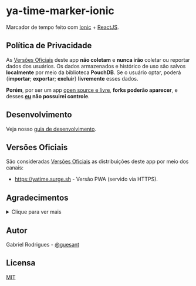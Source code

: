 # ya-time-marker-ionic

Marcador de tempo feito com [Ionic](https://ionicframework.com/) + [ReactJS](https://reactjs.org/).

## Política de Privacidade

As [Versões Oficiais](#versões-oficiais) deste app **não coletam** e **nunca irão** coletar ou reportar dados dos usuários. Os dados armazenados e histórico de uso são salvos **localmente** por meio da biblioteca **PouchDB**. Se o usuário optar, poderá {**importar**; **exportar**; **excluir**} **livremente** esses dados.

**Porém**, por ser um app [open source e livre](#licensa), **forks poderão aparecer**, e desses **[eu](https://github.com/guesant) não possuirei controle**.

## Desenvolvimento

Veja nosso [guia de desenvolvimento](./docs/Development-Workspace.md).

## Versões Oficiais

São consideradas [Versões Oficiais](#versões-oficiais) as distribuições deste app por meio dos canais:

- <https://yatime.surge.sh> - Versão PWA (servido via HTTPS).

## Agradecimentos

<details>
  <summary>Clique para ver mais</summary>

Obrigado a todos os contribuidores diretos e indiretos das bibliotecas usadas no projeto.

Dentre elas se destacam:

- Ruty

- Ionic

- ReactJS

- PostCSS

- PouchDB

- MaterialUI

- MiniSearch

- Typescript

- TailwindCSS

- pnpm

- ... e muitas outras

</details>

## Autor

Gabriel Rodrigues - [@guesant](https://github.com/guesant)

## Licensa

[MIT](./LICENSE.mit.txt)
